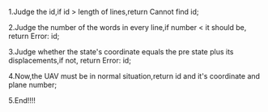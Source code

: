 1.Judge the id,if id > length of lines,return Cannot find id;

2.Judge the number of the words in every line,if number < it should be, return Error: id;

3.Judge whether the state's coordinate equals the pre state plus its displacements,if not,
  return Error: id;

4.Now,the UAV must be in normal situation,return id and it's coordinate and plane number;

5.End!!!!
    

